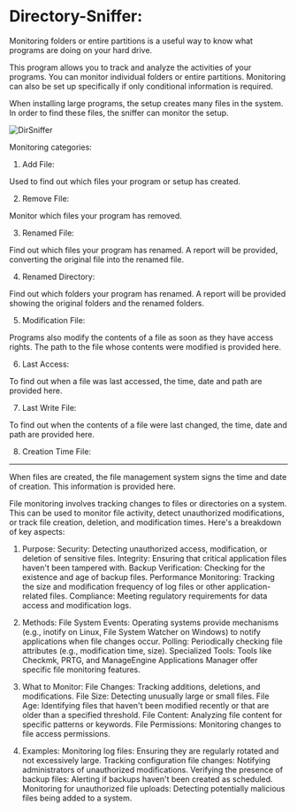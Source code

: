 # Directory-Sniffer:

Monitoring folders or entire partitions is a useful way to know what programs are doing on your hard drive.

This program allows you to track and analyze the activities of your programs. You can monitor individual folders or entire partitions. Monitoring can also be set up specifically if only conditional information is required.

When installing large programs, the setup creates many files in the system. In order to find these files, the sniffer can monitor the setup.


![DirSniffer](https://github.com/user-attachments/assets/b6dc1a2c-d09c-4e03-bcd4-acc9502703f4)



Monitoring categories:
1. Add File:

Used to find out which files your program or setup has created.

2. Remove File:

Monitor which files your program has removed.

3. Renamed File:

Find out which files your program has renamed. A report will be provided, converting the original file into the renamed file.

4. Renamed Directory:

Find out which folders your program has renamed. A report will be provided showing the original folders and the renamed folders.

5. Modification File:

Programs also modify the contents of a file as soon as they have access rights. The path to the file whose contents were modified is provided here.

6. Last Access:

To find out when a file was last accessed, the time, date and path are provided here.

7. Last Write File:

To find out when the contents of a file were last changed, the time, date and path are provided here.

8. Creation Time File:

_______________________________________________________________________________________________________________

When files are created, the file management system signs the time and date of creation. This information is provided here.

File monitoring involves tracking changes to files or directories on a system. This can be used to monitor file activity, detect unauthorized modifications, or track file creation, deletion, and modification times. 
Here's a breakdown of key aspects:

1. Purpose:
Security: Detecting unauthorized access, modification, or deletion of sensitive files.
Integrity: Ensuring that critical application files haven't been tampered with.
Backup Verification: Checking for the existence and age of backup files.
Performance Monitoring: Tracking the size and modification frequency of log files or other application-related files.
Compliance: Meeting regulatory requirements for data access and modification logs. 

2. Methods:
File System Events: Operating systems provide mechanisms (e.g., inotify on Linux, File System Watcher on Windows) to notify applications when file changes occur. 
Polling: Periodically checking file attributes (e.g., modification time, size). 
Specialized Tools: Tools like Checkmk, PRTG, and ManageEngine Applications Manager offer specific file monitoring features. 

3. What to Monitor:
File Changes: Tracking additions, deletions, and modifications. 
File Size: Detecting unusually large or small files. 
File Age: Identifying files that haven't been modified recently or that are older than a specified threshold. 
File Content: Analyzing file content for specific patterns or keywords. 
File Permissions: Monitoring changes to file access permissions. 

4. Examples:
Monitoring log files: Ensuring they are regularly rotated and not excessively large. 
Tracking configuration file changes: Notifying administrators of unauthorized modifications. 
Verifying the presence of backup files: Alerting if backups haven't been created as scheduled. 
Monitoring for unauthorized file uploads: Detecting potentially malicious files being added to a system.
